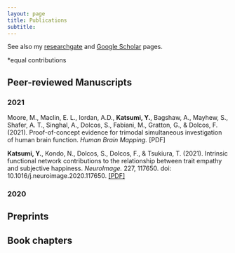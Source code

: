 ```yaml
---
layout: page
title: Publications
subtitle: 
---
```


See also my [researchgate][rg] and [Google Scholar][scholar] pages.

\*equal contributions

## Peer-reviewed Manuscripts
### 2021
Moore, M., Maclin, E. L., Iordan, A.D., **Katsumi, Y.**, Bagshaw, A., Mayhew, S., Shafer, A. T., Singhal, A., Dolcos, S., Fabiani, M., Gratton, G., & Dolcos, F.  (2021). Proof-of-concept evidence for trimodal simultaneous investigation of human brain function. _Human Brain Mapping._ \[PDF\]

**Katsumi, Y.**, Kondo, N., Dolcos, S., Dolcos, F., & Tsukiura, T. (2021). Intrinsic functional network contributions to the relationship between trait empathy and subjective happiness. _NeuroImage._ 227, 117650. doi: 10.1016/j.neuroimage.2020.117650. [\[PDF\]](papers/Katsumi_etal_2020_NeuroImage.pdf)

### 2020

## Preprints


## Book chapters




[rg]: https://www.researchgate.net/profile/Yuta-Katsumi
[scholar]: https://scholar.google.com/citations?user=t8A5RBoAAAAJ&hl=en
